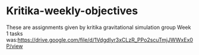 # Kritika-weekly-objectives
These are assignments given by kritika gravitational simulation group
Week 1 tasks was:https://drive.google.com/file/d/1VdgdIyr3xCLzR_PPo2scuTmjJWWxEx0P/view
